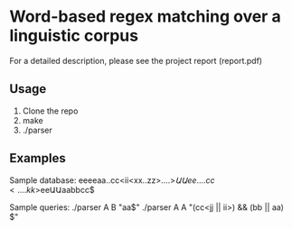 Word-based regex matching over a linguistic corpus
===========

For a detailed description, please see the project report (report.pdf)

Usage
-----------
1. Clone the repo
2. make
3. ./parser <word> <lemma> <tags>

Examples
-----------

Sample database:
eeeeaa..cc<ii<xx..zz>....>$ԱԱee....cc<....kk>$eeԱԱaabbcc$

Sample queries:
./parser A B "aa$"
./parser A A "(cc<jj || ii>) && (bb || aa) $"
